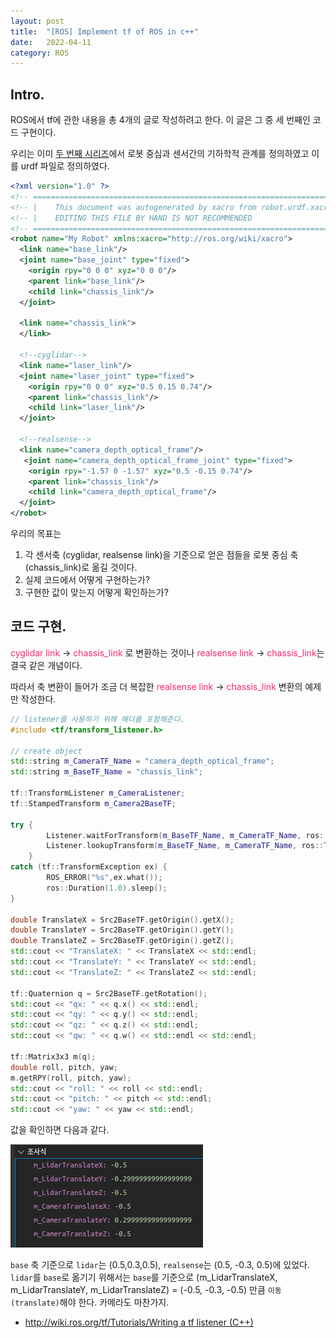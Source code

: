```yaml
---
layout: post
title:  "[ROS] Implement tf of ROS in c++"
date:   2022-04-11
category: ROS
---
```


## Intro.
ROS에서 tf에 관한 내용을 총 4개의 글로 작성하려고 한다. 이 글은 그 중 세 번째인 코드 구현이다. 

우리는 이미 [두 번째 시리즈](https://undol26.github.io/ros/2022/04/07/ros-tf2.html)에서 로봇 중심과 센서간의 기하학적 관계를 정의하였고 이를 urdf 파일로 정의하였다.

```xml
<?xml version="1.0" ?>
<!-- =================================================================================== -->
<!-- |    This document was autogenerated by xacro from robot.urdf.xacro               | -->
<!-- |    EDITING THIS FILE BY HAND IS NOT RECOMMENDED                                 | -->
<!-- =================================================================================== -->
<robot name="My Robot" xmlns:xacro="http://ros.org/wiki/xacro">
  <link name="base_link"/>
  <joint name="base_joint" type="fixed">
    <origin rpy="0 0 0" xyz="0 0 0"/>
    <parent link="base_link"/>
    <child link="chassis_link"/>
  </joint>

  <link name="chassis_link">
  </link>

  <!--cyglidar-->
  <link name="laser_link"/>
  <joint name="laser_joint" type="fixed">
    <origin rpy="0 0 0" xyz="0.5 0.15 0.74"/>
    <parent link="chassis_link"/>
    <child link="laser_link"/>
  </joint>

  <!--realsense-->
  <link name="camera_depth_optical_frame"/>
   <joint name="camera_depth_optical_frame_joint" type="fixed">
    <origin rpy="-1.57 0 -1.57" xyz="0.5 -0.15 0.74"/>
    <parent link="chassis_link"/>
    <child link="camera_depth_optical_frame"/>
  </joint>
</robot>
```

우리의 목표는
1. 각 센서축 (cyglidar, realsense link)을 기준으로 얻은 점들을 로봇 중심 축 (chassis_link)로 옮길 것이다.
2. 실제 코드에서 어떻게 구현하는가?
3. 구현한 값이 맞는지 어떻게 확인하는가?

## 코드 구현.
<span style="color:#f92672">cyglidar link</span> → <span style="color:#f92672">chassis_link</span> 로 변환하는 것이나 <span style="color:#f92672">realsense link</span> → <span style="color:#f92672">chassis_link</span>는 결국 같은 개념이다.

따라서 축 변환이 들어가 조금 더 복잡한 <span style="color:#f92672">realsense link</span> → <span style="color:#f92672">chassis_link</span> 변환의 예제만 작성한다.

```cpp
// listener를 사용하기 위해 해더를 포함해준다.
#include <tf/transform_listener.h>

// create object
std::string m_CameraTF_Name = "camera_depth_optical_frame";
std::string m_BaseTF_Name = "chassis_link";

tf::TransformListener m_CameraListener;
tf::StampedTransform m_Camera2BaseTF;

try {
        Listener.waitForTransform(m_BaseTF_Name, m_CameraTF_Name, ros::Time(0), ros::Duration(1.5));
        Listener.lookupTransform(m_BaseTF_Name, m_CameraTF_Name, ros::Time(0), Src2BaseTF);
    }
catch (tf::TransformException ex) {
        ROS_ERROR("%s",ex.what());
        ros::Duration(1.0).sleep();
}

double TranslateX = Src2BaseTF.getOrigin().getX();
double TranslateY = Src2BaseTF.getOrigin().getY();
double TranslateZ = Src2BaseTF.getOrigin().getZ();
std::cout << "TranslateX: " << TranslateX << std::endl;
std::cout << "TranslateY: " << TranslateY << std::endl;
std::cout << "TranslateZ: " << TranslateZ << std::endl;

tf::Quaternion q = Src2BaseTF.getRotation();
std::cout << "qx: " << q.x() << std::endl;
std::cout << "qy: " << q.y() << std::endl;
std::cout << "qz: " << q.z() << std::endl;
std::cout << "qw: " << q.w() << std::endl << std::endl;

tf::Matrix3x3 m(q);
double roll, pitch, yaw;
m.getRPY(roll, pitch, yaw);
std::cout << "roll: " << roll << std::endl;
std::cout << "pitch: " << pitch << std::endl;
std::cout << "yaw: " << yaw << std::endl;
```

값을 확인하면 다음과 같다.

<img src="/public/img/ros/ros-tf1.png" alt=""/> 

`base` 축 기준으로 `lidar`는 (0.5,0.3,0.5), `realsense`는 (0.5, -0.3, 0.5)에 있었다.
`lidar`를 `base`로 옮기기 위해서는 `base`를 기준으로 (m_LidarTranslateX, m_LidarTranslateY, m_LidarTranslateZ) = (-0.5, -0.3, -0.5) 만큼 `이동(translate)`해야 한다. 카메라도 마찬가지.


- [http://wiki.ros.org/tf/Tutorials/Writing a tf listener (C++)](http://wiki.ros.org/tf/Tutorials/Writing%20a%20tf%20listener%20%28C%2B%2B%29)